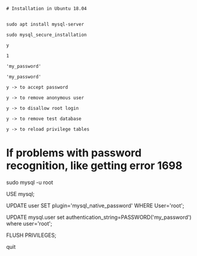 ```
# Installation in Ubuntu 18.04


sudo apt install mysql-server

sudo mysql_secure_installation

y

1

'my_password'

'my_password'

y -> to accept password

y -> to remove anonymous user

y -> to disallow root login

y -> to remove test database

y -> to reload privilege tables
```

# If problems with password recognition, like getting error 1698


sudo mysql -u root

USE mysql;

UPDATE user SET plugin='mysql_native_password' WHERE User='root';

UPDATE mysql.user set authentication_string=PASSWORD('my_password') where 
user='root';

FLUSH PRIVILEGES;

quit

